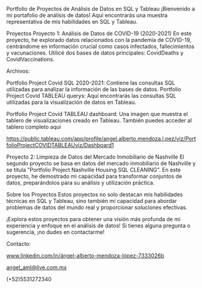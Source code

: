 Portfolio de Proyectos de Análisis de Datos en SQL y Tableau
¡Bienvenido a mi portafolio de análisis de datos! Aquí encontrarás una muestra representativa de mis habilidades en SQL y Tableau.

Proyectos
Proyecto 1: Análisis de Datos de COVID-19 (2020-2021)
En este proyecto, he explorado datos relacionados con la pandemia de COVID-19, centrándome en información crucial como casos infectados, fallecimientos y vacunaciones. Utilicé dos bases de datos principales: CovidDeaths y CovidVaccinations.

Archivos:

Portfolio Project Covid SQL 2020-2021: Contiene las consultas SQL utilizadas para analizar la información de las bases de datos.
Portfolio Project Covid TABLEAU querys: Aquí encontrarás las consultas SQL utilizadas para la visualización de datos en Tableau.

Portfolio Project Covid TABLEAU dashboard: Una imagen que muestra el tablero de visualizaciones creado en Tableau. También puedes acceder al tablero completo aquí

https://public.tableau.com/app/profile/angel.alberto.mendoza.l.pez/viz/PortfolioProjectCOVIDTABLEAUviz/Dashboard1


Proyecto 2: Limpieza de Datos del Mercado Inmobiliario de Nashville
El segundo proyecto se basa en datos del mercado inmobiliario de Nashville y se titula "Portfolio Project Nashville Housing SQL CLEANING". En este proyecto, he demostrado mi capacidad para transformar conjuntos de datos, preparándolos para su análisis y utilización práctica.

Sobre los Proyectos
Estos proyectos no solo destacan mis habilidades técnicas en SQL y Tableau, sino también mi capacidad para abordar problemas de datos del mundo real y proporcionar soluciones efectivas.

¡Explora estos proyectos para obtener una visión más profunda de mi experiencia y enfoque en el análisis de datos! Si tienes alguna pregunta o sugerencia, ¡no dudes en contactarme!

Contacto:

www.linkedin.com/in/ángel-alberto-mendoza-lópez-7333026b

angel_aml@live.com.mx

(+52)5531272340
